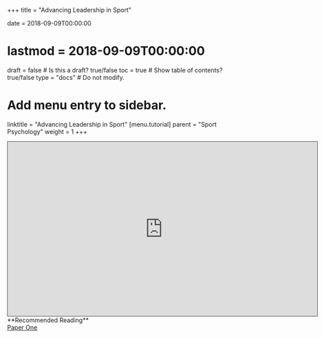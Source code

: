 +++
title = "Advancing Leadership in Sport"

date = 2018-09-09T00:00:00
# lastmod = 2018-09-09T00:00:00

draft = false  # Is this a draft? true/false
toc = true  # Show table of contents? true/false
type = "docs"  # Do not modify.

# Add menu entry to sidebar.
linktitle = "Advancing Leadership in Sport"
[menu.tutorial]
  parent = "Sport Psychology"
  weight = 1
+++

<iframe src="https://panopto.essex.ac.uk/Panopto/Pages/Embed.aspx?id=54702c77-c3d4-49e5-9771-aae600369240&v=1" width="720" height="405" style="padding: 0px; border: 1px solid #464646;" frameborder="0" allowfullscreen allow="autoplay"></iframe>
<br>
**Recommended Reading**<br>
<a href="https://www.johnpmills.co.uk/publication/tliiat/">Paper One</a> <br>
